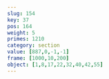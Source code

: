 ```yaml
---
slug: 154
key: 37
pos: 164
weight: 5
primes: 1210
category: section
value: [887,0,-1,-1]
frame: [1000,10,200]
object: [1,8,17,22,32,40,42,55]
---
```

